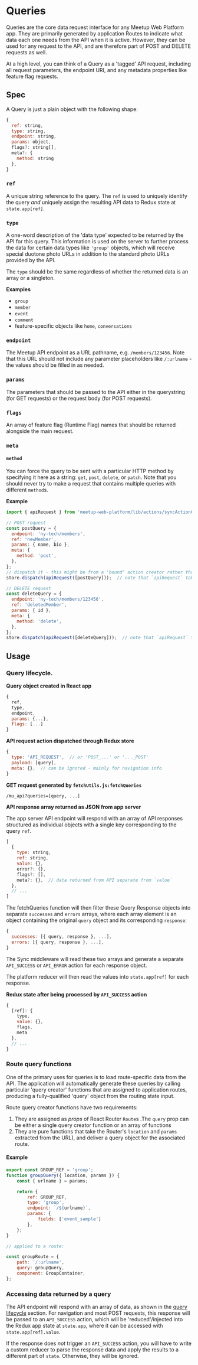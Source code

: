 # Queries

Queries are the core data request interface for any Meetup Web Platform app.
They are primarily generated by application Routes to indicate what data each
one needs from the API when it is active. However, they can be used for any
request to the API, and are therefore part of POST and DELETE requests as well.

At a high level, you can think of a Query as a 'tagged' API request, including
all request parameters, the endpoint URI, and any metadata properties like
feature flag requests.

## Spec

A Query is just a plain object with the following shape:

```js
{
  ref: string,
  type: string,
  endpoint: string,
  params: object,
  flags?: string[],
  meta?: {
    method: string
  },
}
```

### `ref`

A unique string reference to the query. The `ref` is used to uniquely identify
the query _and_ uniquely assign the resulting API data to Redux state at
`state.app[ref]`.

### `type`

A one-word description of the 'data type' expected to be returned by the API
for this query. This information is used on the server to further process the
data for certain data types like `'group'` objects, which will receive special
duotone photo URLs in addition to the standard photo URLs provided by the API.

The `type` should be the same regardless of whether the returned data is an
array or a singleton.

**Examples**

- `group`
- `member`
- `event`
- `comment`
- feature-specific objects like `home`, `conversations`

### `endpoint`

The Meetup API endpoint as a URL pathname, e.g. `/members/123456`. Note that
this URL should not include any parameter placeholders like `/:urlname` - the
values should be filled in as needed.

### `params`

The parameters that should be passed to the API either in the querystring (for
GET requests) or the request body (for POST requests).

### `flags`

An array of feature flag (Runtime Flag) names that should be returned
alongside the main request.

### `meta`

#### `method`

You can force the query to be sent with a particular HTTP method by specifying
it here as a string: `get`, `post`, `delete`, or `patch`. Note that
you should never try to make a request that contains multiple queries with
different `method`s.

**Example**

```js
import { apiRequest } from 'meetup-web-platform/lib/actions/syncActionCreators';

// POST request
const postQuery = {
  endpoint: 'ny-tech/members',
  ref: 'newMember',
  params: { name, bio },
  meta: {
    method: 'post',
  },
};
// dispatch it - this might be from a 'bound' action creator rather than from `store.dispatch` directly
store.dispatch(apiRequest([postQuery]));  // note that `apiRequest` takes an _array_ arg

// DELETE request
const deleteQuery = {
  endpoint: 'ny-tech/members/123456',
  ref: 'deletedMember',
  params: { id },
  meta: {
    method: 'delete',
  },
};
store.dispatch(apiRequest([deleteQuery]));  // note that `apiRequest` takes an _array_ arg
```

## Usage

### Query lifecycle.

**Query object created in React app**

```js
{
  ref,
  type,
  endpoint,
  params: {...},
  flags: [...]
}
```

**API request action dispatched through Redux store**

```js
{
  type: 'API_REQUEST',  // or 'POST_...' or '..._POST'
  payload: [query],
  meta: {},  // can be ignored - mainly for navigation info
}
```

**GET request generated by `fetchUtils.js:fetchQueries`**

```
/mu_api?queries=[query, ...]
```

**API response array returned as JSON from app server**

The app server API endpoint will respond with an array of API responses
structured as individual objects with a single key corresponding to the query
`ref`.

```js
[
  {
    type: string,
    ref: string,
    value: {},
    error?: {},
    flags?: [],
    meta?: {},  // data returned from API separate from `value`
  },
  // ...
]
```

The fetchQueries function will then filter these Query Response objects into
separate `successes` and `errors` arrays, where each array element is an object
containing the original `query` object and its corresponding `response`:

```js
{
  successes: [{ query, response }, ...],
  errors: [{ query, response }, ...],
}
```

The Sync middleware will read these two arrays and generate a separate
`API_SUCCESS` or `API_ERROR` action for each response object.

The platform reducer will then read the values into `state.app[ref]` for each
response.

**Redux state after being processed by `API_SUCCESS` action**

```js
{
  [ref]: {
    type,
    value: {},
    flags,
    meta
  },
  // ...
}
```

### Route query functions

One of the primary uses for queries is to load route-specific data from the
API. The application will automatically generate these queries by calling
particular 'query creator' functions that are assigned to application routes,
producing a fully-qualified 'query' object from the routing state input.

Route query creator functions have two requirements:

1. They are assigned as _props_ of React Router `Route`s .The `query` prop can
be either a single query creator function or an array of functions
2. They are pure functions that take the Router's `location` and `params`
extracted from the URL), and deliver a query object for the associated route.

#### Example

```js
export const GROUP_REF = 'group';
function groupQuery({ location, params }) {
	const { urlname } = params;

	return {
		ref: GROUP_REF,
		type: 'group',
		endpoint: `/${urlname}`,
		params: {
			fields: ['event_sample']
		},
	};
}

// applied to a route:

const groupRoute = {
	path: '/:urlname',
	query: groupQuery,
	component: GroupContainer,
};
```

### Accessing data returned by a query

The API endpoint will respond with an array of data, as shown in the
[query lifecycle](#query-lifecycle) section. For navigation and most POST
requests, this response will be passed to an `API_SUCCESS` action, which will
be 'reduced'/injected into the Redux app state at `state.app`, where it can be
accessed with `state.app[ref].value`.

If the response does _not_ trigger an `API_SUCCESS` action, you will have to
write a custom reducer to parse the response data and apply the results to a
different part of `state`. Otherwise, they will be ignored.

